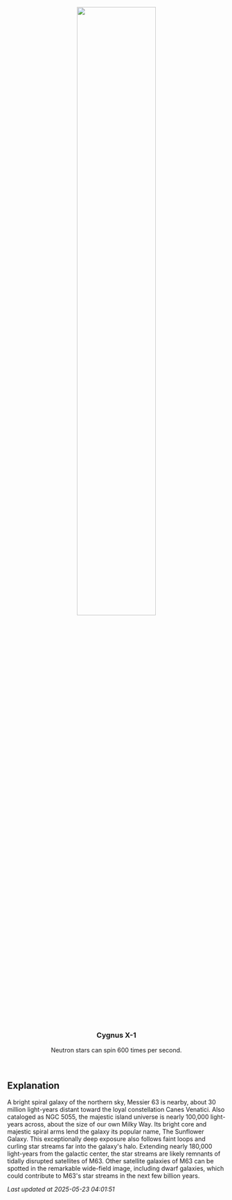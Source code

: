 <p align='center'>
    <img src='https://apod.nasa.gov/apod/image/2505/M63_HaLRGB_Apod1024.jpg' width='60%' />
    <h3 align="center">Cygnus X-1</h3>
    <p align="center">Neutron stars can spin 600 times per second.</p>
</p>
<br/>

Explanation
--
A bright spiral galaxy of the northern sky, Messier 63 is nearby, about 30 million light-years distant toward the loyal constellation Canes Venatici. Also cataloged as NGC 5055, the majestic island universe is nearly 100,000 light-years across, about the size of our own Milky Way. Its bright core and majestic spiral arms lend the galaxy its popular name, The Sunflower Galaxy. This exceptionally deep exposure also follows faint loops and curling star streams far into the galaxy's halo. Extending nearly 180,000 light-years from the galactic center, the star streams are likely remnants of tidally disrupted satellites of M63. Other satellite galaxies of M63 can be spotted in the remarkable wide-field image, including dwarf galaxies, which could contribute to M63's star streams in the next few billion years.


*Last updated at 2025-05-23 04:01:51*
